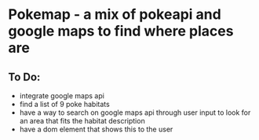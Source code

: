 # Pokemap - a mix of pokeapi and google maps to find where places are
## To Do:
- integrate google maps api
- find a list of 9 poke habitats
- have a way to search on google maps api through user input to look for an area that fits the habitat description
- have a dom element that shows this to the user
